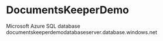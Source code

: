 # DocumentsKeeperDemo

Microsoft Azure SQL database
documentskeeperdemodatabaseserver.database.windows.net
